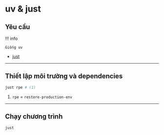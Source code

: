 # uv & just

## Yêu cầu

!!! info

    Giống uv

- [just](https://github.com/casey/just)

---

## Thiết lập môi trường và dependencies

```sh
just rpe # (1)
```

1. `rpe` = `restore-production-env`

---

## Chạy chương trình

```sh
just
```
